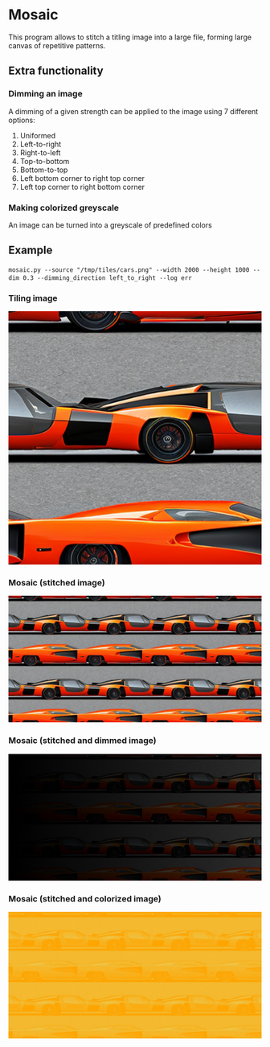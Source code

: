 # Mosaic

This program allows to stitch a titling image into a large file, forming large canvas of repetitive patterns.

## Extra functionality

### Dimming an image

A dimming of a given strength can be applied to the image using 7 different options:

1. Uniformed
2. Left-to-right
3. Right-to-left
4. Top-to-bottom
5. Bottom-to-top
6. Left bottom corner to right top corner
7. Left top corner to right bottom corner

### Making colorized greyscale

An image can be turned into a greyscale of predefined colors

## Example

```shell
mosaic.py --source "/tmp/tiles/cars.png" --width 2000 --height 1000 --dim 0.3 --dimming_direction left_to_right --log err
```

### Tiling image

![](assets/cars.png)

### Mosaic (stitched image)

![](assets/cars_mosaic_2000_1000.jpeg)

### Mosaic (stitched and dimmed image)

![](assets/cars_mosaic_2000_1000_dimmed_DimmingDirection.LEFT_TO_RIGHT_0.3.jpeg)

### Mosaic (stitched and colorized image)

![](assets/cars_mosaic_2000_1000_colorized_orange_yellow.jpeg)